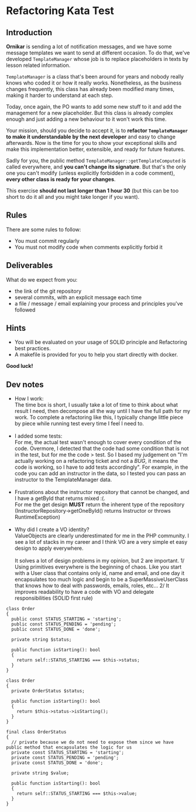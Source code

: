 # Refactoring Kata Test

## Introduction

**Ornikar** is sending a lot of notification messages, and we have some message templates we want to send
at different occasion. To do that, we've developed `TemplateManager` whose job is to replace
placeholders in texts by lesson related information.

`TemplateManager` is a class that's been around for years and nobody really knows who coded
it or how it really works. Nonetheless, as the business changes frequently, this class has
already been modified many times, making it harder to understand at each step.

Today, once again, the PO wants to add some new stuff to it and add the management for a new
placeholder. But this class is already complex enough and just adding a new behaviour to it
won't work this time.

Your mission, should you decide to accept it, is to **refactor `TemplateManager` to make it
understandable by the next developer** and easy to change afterwards. Now is the time for you to
show your exceptional skills and make this implementation better, extensible, and ready for future
features.

Sadly for you, the public method `TemplateManager::getTemplateComputed` is called everywhere, 
and **you can't change its signature**. But that's the only one you can't modify (unless explicitly
forbidden in a code comment), **every other class is ready for your changes**.

This exercise **should not last longer than 1 hour 30** (but this can be too short to do it all and
you might take longer if you want).


## Rules
There are some rules to follow:
 - You must commit regularly
 - You must not modify code when comments explicitly forbid it

## Deliverables
What do we expect from you:
 - the link of the git repository
 - several commits, with an explicit message each time
 - a file / message / email explaining your process and principles you've followed

## Hints
- You will be evaluated on your usage of SOLID principle and Refactoring best practices.
- A makefile is provided for you to help you start directly with docker.

**Good luck!**


## Dev notes

- How I work:<br>
The time box is short, I usually take a lot of time to think about what result I need, then decompose all the way until I have the full path for my work.
To complete a refactoring like this, I typically change little piece by piece while running test every time I feel I need to.
<br><br>
- I added some tests:<br>
For me, the actual test wasn't enough to cover every condition of the code.
Overmore, I detected that the code had some condition that is not in the test, but for me the code > test. So I based my judgement on "I'm actually working on a refactoring ticket and not a *BUG*, it means the code is working, so I have to add tests accordingly". For example, in the code you can add an instructor in the data, so I tested you can pass an instructor to the TemplateManager data.
<br><br>
- Frustrations about the instructor repository that cannot be changed, and I have a getById that returns mixed :(. <br>For me the get design **MUST** return the inherent type of the repository (InstructorRepository->getOneById() returns Instructor or throws RuntimeException)
<br><br>
- Why did I create a VO identity?<br>
ValueObjects are clearly underestimated for me in the PHP community. I see a lot of stacks in my career and I think VO are a very simple et easy design to apply everywhere.
<br><br>
It solves a lot of design problems in my opinion, but 2 are important. 
1/ Using primitives everywhere is the beginning of chaos. Like you start with a User class that contains only id, name and email, and one day it encapsulates too much logic and begin to be a SuperMassiveUserClass that knows how to deal with passwords, emails, roles, etc...
2/ It improves readability to have a code with VO and delegate responsibilities (SOLID first rule)
```
class Order
{
  public const STATUS_STARTING = 'starting';
  public const STATUS_PENDING = 'pending';
  public const STATUS_DONE = 'done';
  
  private string $status;
  
  public function isStarting(): bool 
  {
    return self::STATUS_STARTING === $this->status;
  }
}
```

```
class Order
{
  private OrderStatus $status;
    
  public function isStarting(): bool 
  {
    return $this->status->isStarting();
  }
}

final class OrderStatus
{
  // private because we do not need to expose them since we have public method that encapsulates the logic for us
  private const STATUS_STARTING = 'starting';
  private const STATUS_PENDING = 'pending';
  private const STATUS_DONE = 'done';
  
  private string $value;
  
  public function isStarting(): bool 
  {
    return self::STATUS_STARTING === $this->value;
  }
}
```
